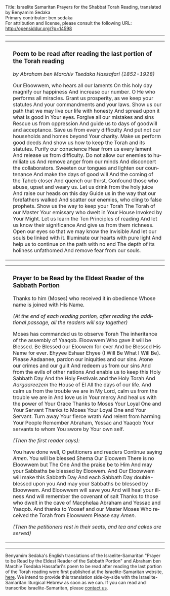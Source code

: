 <html>
<head></head>
<body>
Title: Israelite Samaritan Prayers for the Shabbat Torah Reading, translated by Benyamim Sedaka<br />
Primary contributor: ben.sedaka<br />
For attribution and license, please consult the following URL: <a href="http://opensiddur.org/?p=14598">http://opensiddur.org/?p=14598</a>
<p />
<hr />

<table style="margin-left: auto;margin-right: auto;">
<tbody>
<tr><td style="vertical-align:top;">
<div class="liturgy" lang="he" style="text-align: right;">

</span></div></td>

<td style="vertical-align:top;"><div class="english" lang="en">
<h3>Poem to be read after reading the last portion of the Torah reading</h3>

<em>by Abraham ben Marchiv Tsedaka Hassafari (1852-1928)</em>
 
Our Eloowwem, who hears all our laments
On this holy day magnify our happiness
And increase our number.
O He who performs all miracles.
Grant us prosperity, as we keep your statutes
And your commandments and your laws.
Show us our path that we may live our life with honesty
And spread upon it what is good in Your eyes.
Forgive all our mistakes and sins
Rescue us from oppression
And guide us to days of goodwill and acceptance.
Save us from every difficulty
And put not our households and homes beyond Your charity.
Make us perform good deeds
And show us how to keep the Torah and its statutes.
Purify our conscience
Hear from us every lament
And release us from difficulty.
Do not allow our enemies to humiliate us
And remove anger from our minds
And disconcert the collaborators.
Sweeten our tongues and lighten our countenance
And make the days of good will
And the coming of the Taheb closer
And quench our thirst.
Confound those who abuse, upset and weary us.
Let us drink from the holy juice
And raise our heads on this day
Guide us in the way that our forefathers walked
And scatter our enemies, who cling to false prophets.
Show us the way to keep your Torah
The Torah of our Master
Your emissary who dwelt in Your House
Invoked by Your Might.
Let us learn the Ten Principles of reading
And let us know their significance
And give us from them richness.
Open our eyes so that we may know the Invisible
And let our souls be linked with it.
Illuminate our hearts with pure light
And help us to continue on the path with no end
The depth of its holiness unfathomed
And remove fear from our souls.
</div></td>
</tr>
</tbody></table>



<table style="margin-left: auto;margin-right: auto;">
<tbody>
<tr><td style="vertical-align:top;">
<div class="liturgy" lang="he" style="text-align: right;">

</span></div></td>

<td style="vertical-align:top;"><div class="english" lang="en">
<h3>Prayer to be Read by the Eldest Reader of the Sabbath Portion</h3>
 
Thanks to him (Moses) who received it in obedience Whose name is joined with His Name.

<em>(At the end of each reading portion, after reading the additional passage, all the readers will say together)</em>
 
Moses has commanded us to observe Torah
The inheritance of the assembly of Yaaqob.
Eloowwem Who gave it will be Blessed.
Be Blessed our Eloowem for ever
And be Blessed His Name for ever.
Ehyyee Eshaar Ehyee (I Will Be What I Will Be).
Please Aadaanee, pardon our iniquities and our sins.
Atone our crimes and our guilt
And redeem us from our sins
And from the evils of other nations
And enable us to keep this Holy Sabbath Day
And the Holy Festivals and the Holy Torah
And <em>Aargaareezem</em> the House of El
All the days of our life.
And calm us from the trouble we are in
My Lord, calm us from the trouble we are in
And love us in Your mercy
And heal us with the power of Your Grace
Thanks to Moses Your Loyal One and Your Servant
Thanks to Moses Your Loyal One and Your Servant.
Turn away Your fierce wrath
And relent from harming Your People
Remember Abraham, Yessac and Yaaqob
Your servants to whom You swore by Your own self.

<em>(Then the first reader says):</em>

You have done well, O petitioners and readers
Continue saying <em>Amen</em>.
You will be blessed Shema Our Eloowem
There is no Eloowwem but The One
And the praise be to Him
And may your Sabbaths be blessed by Eloowem.
And Our Eloowwem will make this Sabbath Day
And each Sabbath Day double-blessed upon you
And may your Sabbaths be blessed by Eloowwem.
And Eloowwem will save you
And will heal your illness
And will remember the covenant of salt
Thanks to those who dwelt in the cave of Macphelaa
Abraham and Yessac and Yaaqob.
And thanks to Yoosef and our Master Moses
Who received the Torah from Eloowwem
Please say <em>Amen</em>.

<em>(Then the petitioners rest in their seats, and tea and cakes are served)</em>
</div></td>
</tr>
</tbody></table>


<hr />
Benyamim Sedaka's English translations of the Israelite-Samaritan "Prayer to be Read by the Eldest Reader of the Sabbath Portion" and Abraham ben Marchiv Tsedaka Hassafari's poem to be read after reading the last portion of the Torah reading were first published at the Israelite-Samaritan website, <a href="https://www.israelite-samaritans.com/religion/prayer/">here</a>. We intend to provide this translation side-by-side with the Israelite-Samaritan liturgical Hebrew as soon as we can. If you can read and transcribe Israelite-Samaritan, please <a href="https://opensiddur.org/contact/">contact us</a>.
</body>
</html>